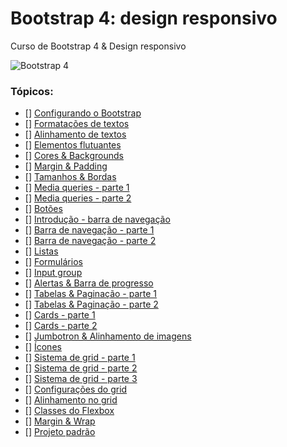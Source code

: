 # Bootstrap 4: design responsivo
Curso de Bootstrap 4 &amp; Design responsivo

![Bootstrap 4](https://miro.medium.com/max/824/1*9RqBEDU9Mbg6XM8O6d7Q9A.png)

### Tópicos:
- [] [Configurando o Bootstrap]()
- [] [Formatações de textos]()
- [] [Alinhamento de textos]()
- [] [Elementos flutuantes]()
- [] [Cores & Backgrounds]()
- [] [Margin & Padding]()
- [] [Tamanhos & Bordas]()
- [] [Media queries - parte 1]()
- [] [Media queries - parte 2]()
- [] [Botões]()
- [] [Introdução - barra de navegação]()
- [] [Barra de navegação - parte 1]()
- [] [Barra de navegação - parte 2]()
- [] [Listas]()
- [] [Formulários]()
- [] [Input group]()
- [] [Alertas & Barra de progresso]()
- [] [Tabelas & Paginação - parte 1]()
- [] [Tabelas & Paginação - parte 2]()
- [] [Cards - parte 1]()
- [] [Cards - parte 2]()
- [] [Jumbotron & Alinhamento de imagens]()
- [] [Ícones]()
- [] [Sistema de grid - parte 1]()
- [] [Sistema de grid - parte 2]()
- [] [Sistema de grid - parte 3]()
- [] [Configurações do grid]()
- [] [Alinhamento no grid]()
- [] [Classes do Flexbox]()
- [] [Margin & Wrap]()
- [] [Projeto padrão]()
